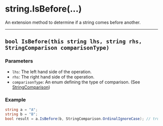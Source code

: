 # string.IsBefore(...)

An extension method to determine if a string comes before another.

---
## `bool IsBefore(this string lhs, string rhs, StringComparison comparisonType)`

### Parameters

* `lhs`: The left hand side of the operation.
* `rhs`: The right hand side of the operation.
* `comparisonType`: An enum defining the type of comparison. (See [StringComparison](https://learn.microsoft.com/en-us/dotnet/api/System.StringComparison?view=netstandard-2.0))

### Example

```csharp
string a = "A";
string b = "B";
bool result = a.IsBefore(b, StringComparison.OrdinalIgnoreCase); // true
```